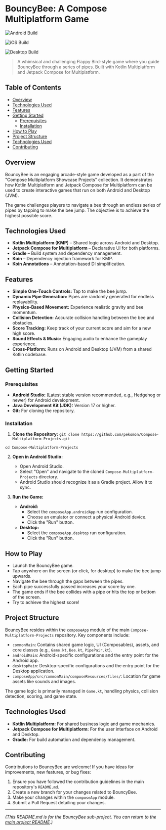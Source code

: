 # BouncyBee: A Compose Multiplatform Game

![Android Build](https://github.com/pekomon/Compose-Multiplatform-Projects/actions/workflows/bouncybee-android.yml/badge.svg)

![iOS Build](https://github.com/pekomon/Compose-Multiplatform-Projects/actions/workflows/bouncybee-ios.yml/badge.svg)

![Desktop Build](https://github.com/pekomon/Compose-Multiplatform-Projects/actions/workflows/bouncybee-desktop.yml/badge.svg)



> A whimsical and challenging Flappy Bird-style game where you guide BouncyBee through a series of pipes. Built with Kotlin Multiplatform and Jetpack Compose for Multiplatform.

<!-- TODO: Add a captivating GIF or screenshot of BouncyBee in action here -->
<!-- ![BouncyBee Gameplay](./docs/bouncybee_gameplay.gif) -->

## Table of Contents

- [Overview](#overview)
- [Technologies Used](#technologies-used)
- [Features](#features)
- [Getting Started](#getting-started)
  - [Prerequisites](#prerequisites)
  - [Installation](#installation)
- [How to Play](#how-to-play)
- [Project Structure](#project-structure)
- [Technologies Used](#technologies-used)
- [Contributing](#contributing)

## Overview

BouncyBee is an engaging arcade-style game developed as a part of the "Compose Multiplatform Showcase Projects" collection. It demonstrates how Kotlin Multiplatform and Jetpack Compose for Multiplatform can be used to create interactive games that run on both Android and Desktop (JVM).

The game challenges players to navigate a bee through an endless series of pipes by tapping to make the bee jump. The objective is to achieve the highest possible score.

## Technologies Used

- **Kotlin Multiplatform (KMP)** – Shared logic across Android and Desktop.
- **Jetpack Compose for Multiplatform** – Declarative UI for both platforms.
- **Gradle** – Build system and dependency management.
- **Koin** – Dependency injection framework for KMP.
- **Koin Annotations** – Annotation-based DI simplification.

## Features

*   **Simple One-Touch Controls:** Tap to make the bee jump.
*   **Dynamic Pipe Generation:** Pipes are randomly generated for endless replayability.
*   **Physics-Based Movement:** Experience realistic gravity and bee momentum.
*   **Collision Detection:** Accurate collision handling between the bee and obstacles.
*   **Score Tracking:** Keep track of your current score and aim for a new high score.
*   **Sound Effects & Music:** Engaging audio to enhance the gameplay experience.
*   **Cross-Platform:** Runs on Android and Desktop (JVM) from a shared Kotlin codebase.

## Getting Started

### Prerequisites

*   **Android Studio:** (Latest stable version recommended, e.g., Hedgehog or newer) for Android development.
*   **Java Development Kit (JDK):** Version 17 or higher.
*   **Git:** For cloning the repository.

### Installation

1.  **Clone the Repository:**
`git clone https://github.com/pekomon/Compose-Multiplatform-Projects.git`

`cd Compose-Multiplatform-Projects`

2.  **Open in Android Studio:**
    *   Open Android Studio.
    *   Select "Open" and navigate to the cloned `Compose-Multiplatform-Projects` directory.
    *   Android Studio should recognize it as a Gradle project. Allow it to sync.

3.  **Run the Game:**
    *   **Android:**
        *   Select the `composeApp.androidApp` run configuration.
        *   Choose an emulator or connect a physical Android device.
        *   Click the "Run" button.
    *   **Desktop:**
        *   Select the `composeApp.desktop` run configuration.
        *   Click the "Run" button.

## How to Play

*   Launch the BouncyBee game.
*   Tap anywhere on the screen (or click, for desktop) to make the bee jump upwards.
*   Navigate the bee through the gaps between the pipes.
*   Each pipe successfully passed increases your score by one.
*   The game ends if the bee collides with a pipe or hits the top or bottom of the screen.
*   Try to achieve the highest score!

## Project Structure

BouncyBee resides within the `composeApp` module of the main `Compose-Multiplatform-Projects` repository. Key components include:

*   `commonMain`: Contains shared game logic, UI (Composables), assets, and core classes (e.g., `Game.kt`, `Bee.kt`, `PipePair.kt`).
*   `androidMain`: Android-specific configurations and the entry point for the Android app.
*   `desktopMain`: Desktop-specific configurations and the entry point for the Desktop application.
*   `composeApp/src/commonMain/composeResources/files/`: Location for game assets like sounds and images.

The game logic is primarily managed in `Game.kt`, handling physics, collision detection, scoring, and game state.

## Technologies Used

*   **Kotlin Multiplatform:** For shared business logic and game mechanics.
*   **Jetpack Compose for Multiplatform:** For the user interface on Android and Desktop.
*   **Gradle:** For build automation and dependency management.

## Contributing

Contributions to BouncyBee are welcome! If you have ideas for improvements, new features, or bug fixes:

1.  Ensure you have followed the contribution guidelines in the main repository's `README.md`.
2.  Create a new branch for your changes related to BouncyBee.
3.  Make your changes within the `composeApp` module.
4.  Submit a Pull Request detailing your changes.

---

*(This README.md is for the BouncyBee sub-project. You can return to the [main project README](../README.md).)*
